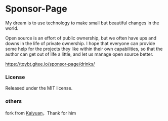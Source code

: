 # Sponsor-Page

My dream is to use technology to make small but beautiful changes in the world.



Open source is an effort of public ownership, but we often have ups and downs in the life of private ownership. I hope that everyone can provide some help for the projects they like within their own capabilities, so that the author can get out of life a little, and let us manage open source better.

https://tqybt.gitee.io/sponsor-page/drinks/


### License

Released under the MIT license.

### others

fork from [Kaiyuan](https://github.com/Kaiyuan/sponsor-page)，Thank for him 